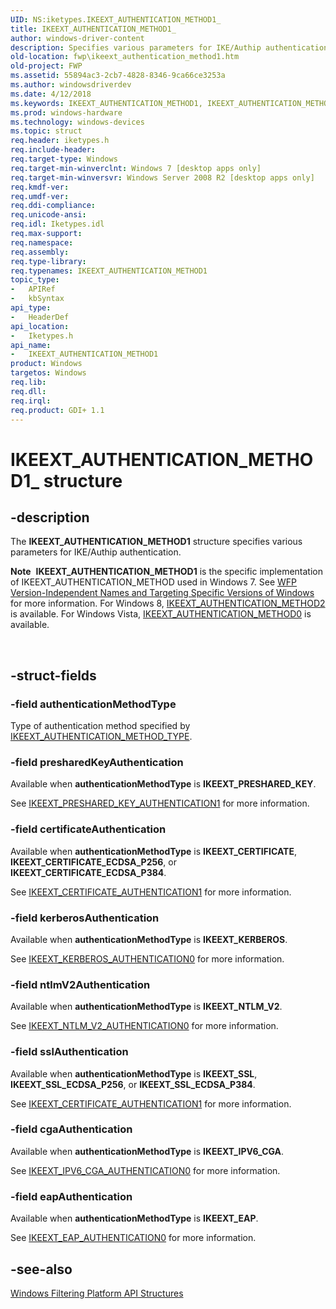 ```yaml
---
UID: NS:iketypes.IKEEXT_AUTHENTICATION_METHOD1_
title: IKEEXT_AUTHENTICATION_METHOD1_
author: windows-driver-content
description: Specifies various parameters for IKE/Authip authentication.
old-location: fwp\ikeext_authentication_method1.htm
old-project: FWP
ms.assetid: 55894ac3-2cb7-4828-8346-9ca66ce3253a
ms.author: windowsdriverdev
ms.date: 4/12/2018
ms.keywords: IKEEXT_AUTHENTICATION_METHOD1, IKEEXT_AUTHENTICATION_METHOD1 structure [Filtering], IKEEXT_AUTHENTICATION_METHOD1_, fwp.ikeext_authentication_method1, iketypes/IKEEXT_AUTHENTICATION_METHOD1
ms.prod: windows-hardware
ms.technology: windows-devices
ms.topic: struct
req.header: iketypes.h
req.include-header: 
req.target-type: Windows
req.target-min-winverclnt: Windows 7 [desktop apps only]
req.target-min-winversvr: Windows Server 2008 R2 [desktop apps only]
req.kmdf-ver: 
req.umdf-ver: 
req.ddi-compliance: 
req.unicode-ansi: 
req.idl: Iketypes.idl
req.max-support: 
req.namespace: 
req.assembly: 
req.type-library: 
req.typenames: IKEEXT_AUTHENTICATION_METHOD1
topic_type:
-	APIRef
-	kbSyntax
api_type:
-	HeaderDef
api_location:
-	Iketypes.h
api_name:
-	IKEEXT_AUTHENTICATION_METHOD1
product: Windows
targetos: Windows
req.lib: 
req.dll: 
req.irql: 
req.product: GDI+ 1.1
---
```


# IKEEXT_AUTHENTICATION_METHOD1_ structure


## -description


The <b>IKEEXT_AUTHENTICATION_METHOD1</b> structure specifies various parameters for IKE/Authip authentication.<div class="alert"><b>Note</b>  <b>IKEEXT_AUTHENTICATION_METHOD1</b> is the specific implementation of IKEEXT_AUTHENTICATION_METHOD used in Windows 7. See <a href="https://msdn.microsoft.com/FBDF53E5-F7DE-4DEB-AC18-6D2BB59FE670">WFP Version-Independent Names and Targeting Specific Versions of Windows</a> for more information. For Windows 8, <a href="https://msdn.microsoft.com/f0bd649e-746d-4802-87fe-d8baec2b252f">IKEEXT_AUTHENTICATION_METHOD2</a> is available. For Windows Vista, <a href="https://msdn.microsoft.com/ce11d9ac-2636-432b-9bc7-3509f52478d9">IKEEXT_AUTHENTICATION_METHOD0</a> is available.</div>
<div> </div>



## -struct-fields




### -field authenticationMethodType

Type of authentication method specified by <a href="https://msdn.microsoft.com/582ec1ea-9390-4f86-9a3c-25d4e805a218">IKEEXT_AUTHENTICATION_METHOD_TYPE</a>.


### -field presharedKeyAuthentication

Available when <b>authenticationMethodType</b> is <b>IKEEXT_PRESHARED_KEY</b>.

See <a href="https://msdn.microsoft.com/b2009797-f5fd-4d14-8a59-832f9a0acff1">IKEEXT_PRESHARED_KEY_AUTHENTICATION1</a> for more information.


### -field certificateAuthentication

Available when <b>authenticationMethodType</b> is <b>IKEEXT_CERTIFICATE</b>, <b>IKEEXT_CERTIFICATE_ECDSA_P256</b>, or <b>IKEEXT_CERTIFICATE_ECDSA_P384</b>.

See <a href="https://msdn.microsoft.com/45325f89-b5c9-4f8c-b9b0-4f0b01b34aab">IKEEXT_CERTIFICATE_AUTHENTICATION1</a> for more information.


### -field kerberosAuthentication

Available when <b>authenticationMethodType</b> is <b>IKEEXT_KERBEROS</b>.

See <a href="https://msdn.microsoft.com/2dd626c2-4b70-450a-ad6a-a978f1d93bbf">IKEEXT_KERBEROS_AUTHENTICATION0</a> for more information.


### -field ntlmV2Authentication

Available when <b>authenticationMethodType</b> is <b>IKEEXT_NTLM_V2</b>.

See <a href="https://msdn.microsoft.com/8ac34054-5066-49f2-80b6-e674f6175c8e">IKEEXT_NTLM_V2_AUTHENTICATION0</a> for more information.


### -field sslAuthentication

Available when <b>authenticationMethodType</b> is <b>IKEEXT_SSL</b>, <b>IKEEXT_SSL_ECDSA_P256</b>, or <b>IKEEXT_SSL_ECDSA_P384</b>.

See <a href="https://msdn.microsoft.com/45325f89-b5c9-4f8c-b9b0-4f0b01b34aab">IKEEXT_CERTIFICATE_AUTHENTICATION1</a> for more information.


### -field cgaAuthentication

Available when <b>authenticationMethodType</b> is <b>IKEEXT_IPV6_CGA</b>.

See <a href="https://msdn.microsoft.com/6b472140-f3e3-45b9-81f3-9c428b687fe4">IKEEXT_IPV6_CGA_AUTHENTICATION0</a> for more information.


### -field eapAuthentication

Available when <b>authenticationMethodType</b> is <b>IKEEXT_EAP</b>.

See <a href="https://msdn.microsoft.com/86029526-ea87-4962-b5f5-f535c7034c60">IKEEXT_EAP_AUTHENTICATION0</a> for more information.


## -see-also




<a href="https://msdn.microsoft.com/e957132f-417b-40c1-afe3-5aec0e2192f7">Windows Filtering Platform  API Structures</a>
 

 

